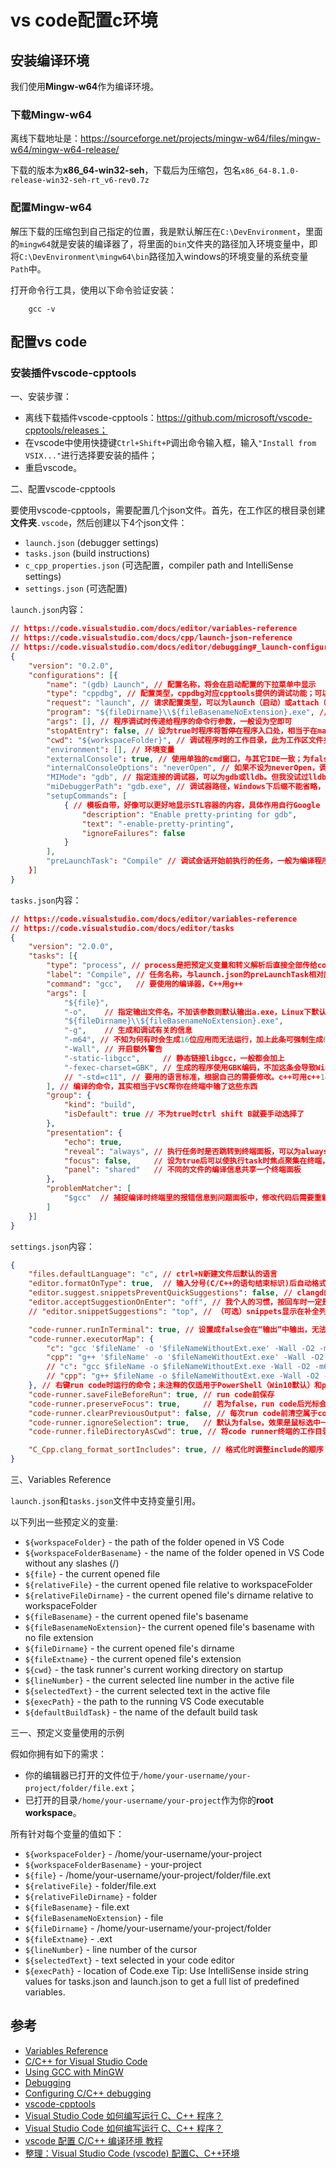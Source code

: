 # vs code配置c环境

## 安装编译环境

我们使用**Mingw-w64**作为编译环境。

### 下载Mingw-w64

离线下载地址是：https://sourceforge.net/projects/mingw-w64/files/mingw-w64/mingw-w64-release/

下载的版本为**x86_64-win32-seh**，下载后为压缩包，包名`x86_64-8.1.0-release-win32-seh-rt_v6-rev0.7z`

### 配置Mingw-w64

解压下载的压缩包到自己指定的位置，我是默认解压在`C:\DevEnvironment`，里面的`mingw64`就是安装的编译器了，将里面的`bin`文件夹的路径加入环境变量中，即将`C:\DevEnvironment\mingw64\bin`路径加入windows的环境变量的系统变量`Path`中。

打开命令行工具，使用以下命令验证安装：

```shell
    gcc -v
```

## 配置vs code

### 安装插件vscode-cpptools

一、安装步骤：

- 离线下载插件vscode-cpptools：https://github.com/microsoft/vscode-cpptools/releases；
- 在vscode中使用快捷键`Ctrl+Shift+P`调出命令输入框，输入`"Install from VSIX..."`进行选择要安装的插件；
- 重启vscode。

二、配置vscode-cpptools

要使用vscode-cpptools，需要配置几个json文件。首先，在工作区的根目录创建**文件夹**`.vscode`，然后创建以下4个json文件：

- `launch.json` (debugger settings)
- `tasks.json` (build instructions)
- `c_cpp_properties.json` (可选配置，compiler path and IntelliSense settings)
- `settings.json` (可选配置)



`launch.json`内容：

```json
// https://code.visualstudio.com/docs/editor/variables-reference
// https://code.visualstudio.com/docs/cpp/launch-json-reference
// https://code.visualstudio.com/docs/editor/debugging#_launch-configurations
{
    "version": "0.2.0",
    "configurations": [{
        "name": "(gdb) Launch", // 配置名称，将会在启动配置的下拉菜单中显示
        "type": "cppdbg", // 配置类型，cppdbg对应cpptools提供的调试功能；可以认为此处只能是cppdbg
        "request": "launch", // 请求配置类型，可以为launch（启动）或attach（附加）
        "program": "${fileDirname}\\${fileBasenameNoExtension}.exe", // 将要进行调试的程序的路径
        "args": [], // 程序调试时传递给程序的命令行参数，一般设为空即可
        "stopAtEntry": false, // 设为true时程序将暂停在程序入口处，相当于在main上打断点
        "cwd": "${workspaceFolder}", // 调试程序时的工作目录，此为工作区文件夹；改成${fileDirname}可变为文件所在目录
        "environment": [], // 环境变量
        "externalConsole": true, // 使用单独的cmd窗口，与其它IDE一致；为false时使用内置终端
        "internalConsoleOptions": "neverOpen", // 如果不设为neverOpen，调试时会跳到“调试控制台”选项卡，你应该不需要对gdb手动输命令吧？
        "MIMode": "gdb", // 指定连接的调试器，可以为gdb或lldb。但我没试过lldb
        "miDebuggerPath": "gdb.exe", // 调试器路径，Windows下后缀不能省略，Linux下则不要
        "setupCommands": [
            { // 模板自带，好像可以更好地显示STL容器的内容，具体作用自行Google
                "description": "Enable pretty-printing for gdb",
                "text": "-enable-pretty-printing",
                "ignoreFailures": false
            }
        ],
        "preLaunchTask": "Compile" // 调试会话开始前执行的任务，一般为编译程序。与tasks.json的label相对应
    }]
}
```

`tasks.json`内容：

```json
// https://code.visualstudio.com/docs/editor/variables-reference
// https://code.visualstudio.com/docs/editor/tasks
{
    "version": "2.0.0",
    "tasks": [{
        "type": "process", // process是把预定义变量和转义解析后直接全部传给command；shell相当于先打开shell再输入命令，所以args还会经过shell再解析一遍
        "label": "Compile", // 任务名称，与launch.json的preLaunchTask相对应
        "command": "gcc",   // 要使用的编译器，C++用g++
        "args": [
            "${file}",
            "-o",    // 指定输出文件名，不加该参数则默认输出a.exe，Linux下默认a.out
            "${fileDirname}\\${fileBasenameNoExtension}.exe",
            "-g",    // 生成和调试有关的信息
            "-m64", // 不知为何有时会生成16位应用而无法运行，加上此条可强制生成64位的
            "-Wall", // 开启额外警告
            "-static-libgcc",     // 静态链接libgcc，一般都会加上
            "-fexec-charset=GBK", // 生成的程序使用GBK编码，不加这条会导致Win下输出中文乱码；繁体系统改成BIG5
            // "-std=c11", // 要用的语言标准，根据自己的需要修改。c++可用c++14
        ], // 编译的命令，其实相当于VSC帮你在终端中输了这些东西
        "group": {
            "kind": "build",
            "isDefault": true // 不为true时ctrl shift B就要手动选择了
        },
        "presentation": {
            "echo": true,
            "reveal": "always", // 执行任务时是否跳转到终端面板，可以为always，silent，never。具体参见VSC的文档
            "focus": false,     // 设为true后可以使执行task时焦点聚集在终端，但对编译C/C++来说，设为true没有意义
            "panel": "shared"   // 不同的文件的编译信息共享一个终端面板
        },
        "problemMatcher": [
            "$gcc"  // 捕捉编译时终端里的报错信息到问题面板中，修改代码后需要重新编译才会再次触发；本来有Lint，再开problemMatcher就有双重报错，但MinGW的Lint效果实在太差了；用Clang可以注释掉
        ]
    }]
}
```

`settings.json`内容：

```json
{
    "files.defaultLanguage": "c", // ctrl+N新建文件后默认的语言
    "editor.formatOnType": true,  // 输入分号(C/C++的语句结束标识)后自动格式化当前这一行的代码
    "editor.suggest.snippetsPreventQuickSuggestions": false, // clangd的snippets有很多的跳转点，不用这个就必须手动触发Intellisense了
    "editor.acceptSuggestionOnEnter": "off", // 我个人的习惯，按回车时一定是真正的换行，只有tab才会接受Intellisense
    // "editor.snippetSuggestions": "top", // （可选）snippets显示在补全列表顶端，默认是inline

    "code-runner.runInTerminal": true, // 设置成false会在“输出”中输出，无法输入
    "code-runner.executorMap": {
        "c": "gcc '$fileName' -o '$fileNameWithoutExt.exe' -Wall -O2 -m64 -lm -static-libgcc -std=c11 -fexec-charset=GBK && &'./$fileNameWithoutExt.exe'",
        "cpp": "g++ '$fileName' -o '$fileNameWithoutExt.exe' -Wall -O2 -m64 -static-libgcc -std=c++14 -fexec-charset=GBK && &'./$fileNameWithoutExt.exe'"
        // "c": "gcc $fileName -o $fileNameWithoutExt.exe -Wall -O2 -m64 -lm -static-libgcc -std=c11 -fexec-charset=GBK && $dir$fileNameWithoutExt.exe",
        // "cpp": "g++ $fileName -o $fileNameWithoutExt.exe -Wall -O2 -m64 -static-libgcc -std=c++14 -fexec-charset=GBK && $dir$fileNameWithoutExt.exe"
    }, // 右键run code时运行的命令；未注释的仅适用于PowerShell（Win10默认）和pwsh，文件名中有空格也可以编译运行；注释掉的适用于cmd（win7默认）、PS和bash，但文件名中有空格时无法运行
    "code-runner.saveFileBeforeRun": true, // run code前保存
    "code-runner.preserveFocus": true,     // 若为false，run code后光标会聚焦到终端上。如果需要频繁输入数据可设为false
    "code-runner.clearPreviousOutput": false, // 每次run code前清空属于code runner的终端消息，默认false
    "code-runner.ignoreSelection": true,   // 默认为false，效果是鼠标选中一块代码后可以单独执行，但C是编译型语言，不适合这样用
    "code-runner.fileDirectoryAsCwd": true, // 将code runner终端的工作目录切换到文件目录再运行，对依赖cwd的程序产生影响；如果为false，executorMap要加cd $dir

    "C_Cpp.clang_format_sortIncludes": true, // 格式化时调整include的顺序（按字母排序）
}
```

三、Variables Reference

`launch.json`和`tasks.json`文件中支持变量引用。

以下列出一些预定义的变量:

- `${workspaceFolder}` - the path of the folder opened in VS Code
- `${workspaceFolderBasename}` - the name of the folder opened in VS Code without any slashes (/)
- `${file}` - the current opened file
- `${relativeFile}` - the current opened file relative to workspaceFolder
- `${relativeFileDirname}` - the current opened file's dirname relative to workspaceFolder
- `${fileBasename}` - the current opened file's basename
- `${fileBasenameNoExtension}`- the current opened file's basename with no file extension
- `${fileDirname}` - the current opened file's dirname
- `${fileExtname}` - the current opened file's extension
- `${cwd}` - the task runner's current working directory on startup
- `${lineNumber}` - the current selected line number in the active file
- `${selectedText}` - the current selected text in the active file
- `${execPath}` - the path to the running VS Code executable
- `${defaultBuildTask}` - the name of the default build task

三一、预定义变量使用的示例

假如你拥有如下的需求：

- 你的编辑器已打开的文件位于`/home/your-username/your-project/folder/file.ext`；
- 已打开的目录`/home/your-username/your-project`作为你的**root workspace**。

所有针对每个变量的值如下：

- `${workspaceFolder}` - /home/your-username/your-project
- `${workspaceFolderBasename}` - your-project
- `${file}` - /home/your-username/your-project/folder/file.ext
- `${relativeFile}` - folder/file.ext
- `${relativeFileDirname}` - folder
- `${fileBasename}` - file.ext
- `${fileBasenameNoExtension}` - file
- `${fileDirname}` - /home/your-username/your-project/folder
- `${fileExtname}` - .ext
- `${lineNumber}` - line number of the cursor
- `${selectedText}` - text selected in your code editor
- `${execPath}` - location of Code.exe
Tip: Use IntelliSense inside string values for tasks.json and launch.json to get a full list of predefined variables.

## 参考

- [Variables Reference](https://code.visualstudio.com/docs/editor/variables-reference)
- [C/C++ for Visual Studio Code](https://code.visualstudio.com/docs/languages/cpp)
- [Using GCC with MinGW](https://code.visualstudio.com/docs/cpp/config-mingw)
- [Debugging](https://code.visualstudio.com/docs/editor/debugging#_launch-configurations)
- [Configuring C/C++ debugging](https://code.visualstudio.com/docs/cpp/launch-json-reference)
- [vscode-cpptools](https://github.com/microsoft/vscode-cpptools)
- [Visual Studio Code 如何编写运行 C、C++ 程序？](https://www.zhihu.com/question/30315894/answer/154979413)
- [Visual Studio Code 如何编写运行 C、C++ 程序？](https://blog.csdn.net/lyw851230/article/details/89352839)
- [vscode 配置 C/C++ 编译环境 教程](https://blog.csdn.net/qq_43041976/article/details/100542557)
- [整理：Visual Studio Code (vscode) 配置C、C++环境](https://blog.csdn.net/bat67/article/details/76095813)
